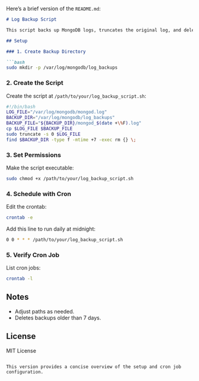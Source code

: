 Here’s a brief version of the `README.md`:

```markdown
# Log Backup Script

This script backs up MongoDB logs, truncates the original log, and deletes backups older than 7 days.

## Setup

### 1. Create Backup Directory

```bash
sudo mkdir -p /var/log/mongodb/log_backups
```

### 2. Create the Script

Create the script at `/path/to/your/log_backup_script.sh`:

```bash
#!/bin/bash
LOG_FILE="/var/log/mongodb/mongod.log"
BACKUP_DIR="/var/log/mongodb/log_backups"
BACKUP_FILE="${BACKUP_DIR}/mongod_$(date +\%F).log"
cp $LOG_FILE $BACKUP_FILE
sudo truncate -s 0 $LOG_FILE
find $BACKUP_DIR -type f -mtime +7 -exec rm {} \;
```

### 3. Set Permissions

Make the script executable:

```bash
sudo chmod +x /path/to/your/log_backup_script.sh
```

### 4. Schedule with Cron

Edit the crontab:

```bash
crontab -e
```

Add this line to run daily at midnight:

```bash
0 0 * * * /path/to/your/log_backup_script.sh
```

### 5. Verify Cron Job

List cron jobs:

```bash
crontab -l
```

## Notes

- Adjust paths as needed.
- Deletes backups older than 7 days.

## License

MIT License
```

This version provides a concise overview of the setup and cron job configuration.
